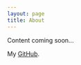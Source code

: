 ```yaml
---
layout: page
title: About
---
```


<p class="message">
  Content coming soon...
</p>

My [GitHub](https://github.com/dylankb).


